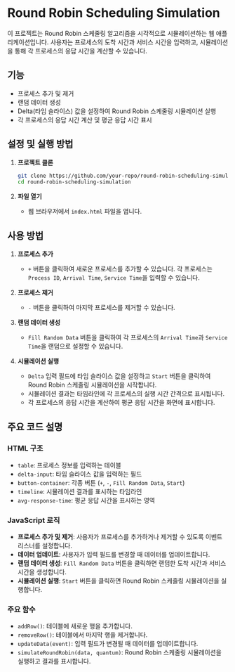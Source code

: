 # Round Robin Scheduling Simulation

이 프로젝트는 Round Robin 스케줄링 알고리즘을 시각적으로 시뮬레이션하는 웹 애플리케이션입니다. 사용자는 프로세스의 도착 시간과 서비스 시간을 입력하고, 시뮬레이션을 통해 각 프로세스의 응답 시간을 계산할 수 있습니다.

## 기능

- 프로세스 추가 및 제거
- 랜덤 데이터 생성
- Delta(타임 슬라이스) 값을 설정하여 Round Robin 스케줄링 시뮬레이션 실행
- 각 프로세스의 응답 시간 계산 및 평균 응답 시간 표시

## 설정 및 실행 방법

1. **프로젝트 클론**
    ```bash
    git clone https://github.com/your-repo/round-robin-scheduling-simulation.git
    cd round-robin-scheduling-simulation
    ```

2. **파일 열기**
    - 웹 브라우저에서 `index.html` 파일을 엽니다.

## 사용 방법

1. **프로세스 추가**
    - `+` 버튼을 클릭하여 새로운 프로세스를 추가할 수 있습니다. 각 프로세스는 `Process ID`, `Arrival Time`, `Service Time`을 입력할 수 있습니다.

2. **프로세스 제거**
    - `-` 버튼을 클릭하여 마지막 프로세스를 제거할 수 있습니다.

3. **랜덤 데이터 생성**
    - `Fill Random Data` 버튼을 클릭하여 각 프로세스의 `Arrival Time`과 `Service Time`을 랜덤으로 설정할 수 있습니다.

4. **시뮬레이션 실행**
    - `Delta` 입력 필드에 타임 슬라이스 값을 설정하고 `Start` 버튼을 클릭하여 Round Robin 스케줄링 시뮬레이션을 시작합니다.
    - 시뮬레이션 결과는 타임라인에 각 프로세스의 실행 시간 간격으로 표시됩니다.
    - 각 프로세스의 응답 시간을 계산하여 평균 응답 시간을 화면에 표시합니다.

## 주요 코드 설명

### HTML 구조

- `table`: 프로세스 정보를 입력하는 테이블
- `delta-input`: 타임 슬라이스 값을 입력하는 필드
- `button-container`: 각종 버튼 (`+`, `-`, `Fill Random Data`, `Start`)
- `timeline`: 시뮬레이션 결과를 표시하는 타임라인
- `avg-response-time`: 평균 응답 시간을 표시하는 영역

### JavaScript 로직

- **프로세스 추가 및 제거**: 사용자가 프로세스를 추가하거나 제거할 수 있도록 이벤트 리스너를 설정합니다.
- **데이터 업데이트**: 사용자가 입력 필드를 변경할 때 데이터를 업데이트합니다.
- **랜덤 데이터 생성**: `Fill Random Data` 버튼을 클릭하면 랜덤한 도착 시간과 서비스 시간을 생성합니다.
- **시뮬레이션 실행**: `Start` 버튼을 클릭하면 Round Robin 스케줄링 시뮬레이션을 실행합니다.

### 주요 함수

- `addRow()`: 테이블에 새로운 행을 추가합니다.
- `removeRow()`: 테이블에서 마지막 행을 제거합니다.
- `updateData(event)`: 입력 필드가 변경될 때 데이터를 업데이트합니다.
- `simulateRoundRobin(data, quantum)`: Round Robin 스케줄링 시뮬레이션을 실행하고 결과를 표시합니다.
